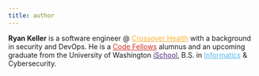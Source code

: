 ```yaml
---
title: author
---
```


**Ryan Keller** is a software engineer @ <a href='https://crossoverhealth.com/about' target='_blank' style='color:#FCB034;'>Crossover Health</a> with a background in security and DevOps. He is a <a href='https://codefellows.org' target='_blank' style='color:#d03226;'>Code Fellows</a> alumnus and an upcoming graduate from the University of Washington <a href='https://ischool.uw.edu' target='_blank' style='color:#4b2e83'>iSchool</a>, B.S. in <a href='https://ischool.uw.edu/programs/informatics/what-is-informatics' target='_blank' style='color:#55bceb'>Informatics</a> & Cybersecurity.

<!-- **Ryan Keller** is a full stack developer with a background in security and DevOps. He is a CodeFellows alumni and an upcoming graduate from the University of Washington iSchool, B.S. in Informatics & Cybersecurity. -->